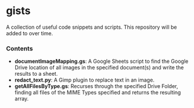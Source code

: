 # gists
A collection of useful code snippets and scripts. This repository will be added to over time.

### Contents
* **documentImageMapping.gs**: A Google Sheets script to find the Google Drive location of all images in the specified document(s) and write the results to a sheet.
* **redact_text.py**: A Gimp plugin to replace text in an image.
* **getAllFilesByType.gs**: Recurses through the specified Drive Folder, finding all files of the MIME Types specified and returns the resulting array.
